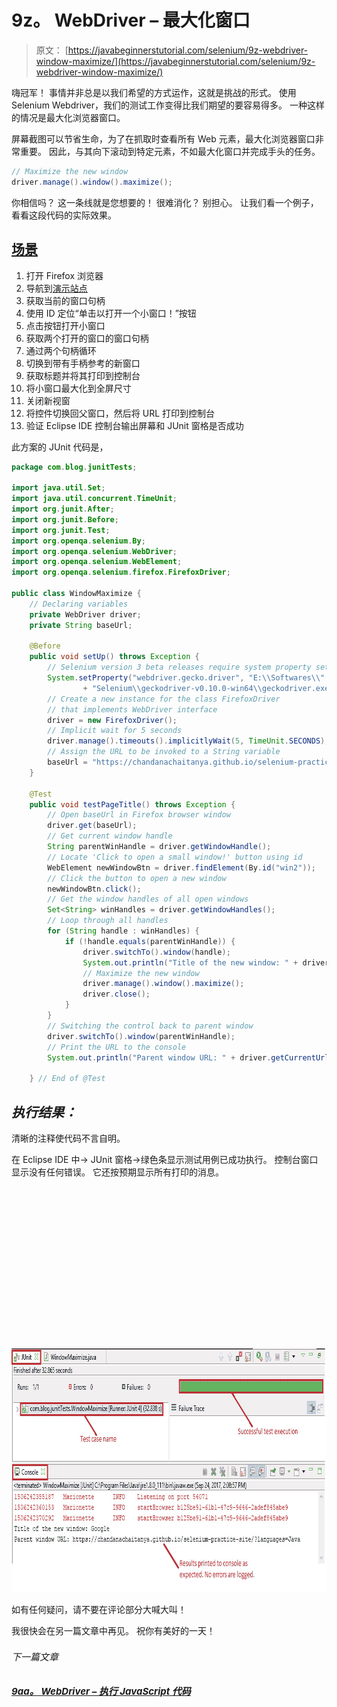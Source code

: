 # 9z。 WebDriver – 最大化窗口

> 原文： [https://javabeginnerstutorial.com/selenium/9z-webdriver-window-maximize/](https://javabeginnerstutorial.com/selenium/9z-webdriver-window-maximize/)

嗨冠军！ 事情并非总是以我们希望的方式运作，这就是挑战的形式。 使用 Selenium Webdriver，我们的测试工作变得比我们期望的要容易得多。 一种这样的情况是最大化浏览器窗口。

屏幕截图可以节省生命，为了在抓取时查看所有 Web 元素，最大化浏览器窗口非常重要。 因此，与其向下滚动到特定元素，不如最大化窗口并完成手头的任务。

```java
// Maximize the new window
driver.manage().window().maximize();
```

你相信吗？ 这一条线就是您想要的！ 很难消化？ 别担心。 让我们看一个例子，看看这段代码的实际效果。

## <u>场景</u>

1.  打开 Firefox 浏览器
2.  导航到[演示站点](https://chandanachaitanya.github.io/selenium-practice-site/)
3.  获取当前的窗口句柄
4.  使用 ID 定位“单击以打开一个小窗口！”按钮
5.  点击按钮打开小窗口
6.  获取两个打开的窗口的窗口句柄
7.  通过两个句柄循环
8.  切换到带有手柄参考的新窗口
9.  获取标题并将其打印到控制台
10.  将小窗口最大化到全屏尺寸
11.  关闭新视窗
12.  将控件切换回父窗口，然后将 URL 打印到控制台
13.  验证 Eclipse IDE 控制台输出屏幕和 JUnit 窗格是否成功

此方案的 JUnit 代码是，

```java
package com.blog.junitTests;

import java.util.Set;
import java.util.concurrent.TimeUnit;
import org.junit.After;
import org.junit.Before;
import org.junit.Test;
import org.openqa.selenium.By;
import org.openqa.selenium.WebDriver;
import org.openqa.selenium.WebElement;
import org.openqa.selenium.firefox.FirefoxDriver;

public class WindowMaximize {
    // Declaring variables
    private WebDriver driver;
    private String baseUrl;

    @Before
    public void setUp() throws Exception {
        // Selenium version 3 beta releases require system property set up
        System.setProperty("webdriver.gecko.driver", "E:\\Softwares\\"
                + "Selenium\\geckodriver-v0.10.0-win64\\geckodriver.exe");
        // Create a new instance for the class FirefoxDriver
        // that implements WebDriver interface
        driver = new FirefoxDriver();
        // Implicit wait for 5 seconds
        driver.manage().timeouts().implicitlyWait(5, TimeUnit.SECONDS);
        // Assign the URL to be invoked to a String variable
        baseUrl = "https://chandanachaitanya.github.io/selenium-practice-site/";
    }

    @Test
    public void testPageTitle() throws Exception {
        // Open baseUrl in Firefox browser window
        driver.get(baseUrl);        
        // Get current window handle
        String parentWinHandle = driver.getWindowHandle();
        // Locate 'Click to open a small window!' button using id
        WebElement newWindowBtn = driver.findElement(By.id("win2"));
        // Click the button to open a new window
        newWindowBtn.click();
        // Get the window handles of all open windows
        Set<String> winHandles = driver.getWindowHandles();
        // Loop through all handles
        for (String handle : winHandles) {
            if (!handle.equals(parentWinHandle)) {
                driver.switchTo().window(handle);
                System.out.println("Title of the new window: " + driver.getTitle());
                // Maximize the new window
                driver.manage().window().maximize();
                driver.close();
            }
        }
        // Switching the control back to parent window
        driver.switchTo().window(parentWinHandle);
        // Print the URL to the console
        System.out.println("Parent window URL: " + driver.getCurrentUrl());

    } // End of @Test
```

## *执行结果：*

清晰的注释使代码不言自明。

在 Eclipse IDE 中-> JUnit 窗格->绿色条显示测试用例已成功执行。 控制台窗口显示没有任何错误。 它还按预期显示所有打印的消息。

![](data:image/svg+xml,%3Csvg%20xmlns='http://www.w3.org/2000/svg'%20viewBox='0%200%20819%20391'%3E%3C/svg%3E)

<noscript><img alt="" class="alignnone size-full wp-image-12549" height="391" src="img/8747d9f868b65e6dad7be604914dd691.png" width="819"/><p>如有任何疑问，请不要在评论部分大喊大叫！</p><p>我很快会在另一篇文章中再见。 祝你有美好的一天！</p><div class="sticky-nav" style="font-size: 15px;"><div class="sticky-nav-image"></div><div class="sticky-nav-holder"><div class="sticky-nav_item"><h6 class="heading-sm">下一篇文章</h6></div><h5 class="sticky-nav_heading " style="font-size: 15px;"><a href="https://javabeginnerstutorial.com/selenium/9aa-webdriver-executing-javascript-code/" title="9aa. WebDriver – Executing JavaScript code"> 9aa。 WebDriver – 执行 JavaScript 代码</a></h5></div></div> </body> </html></noscript>